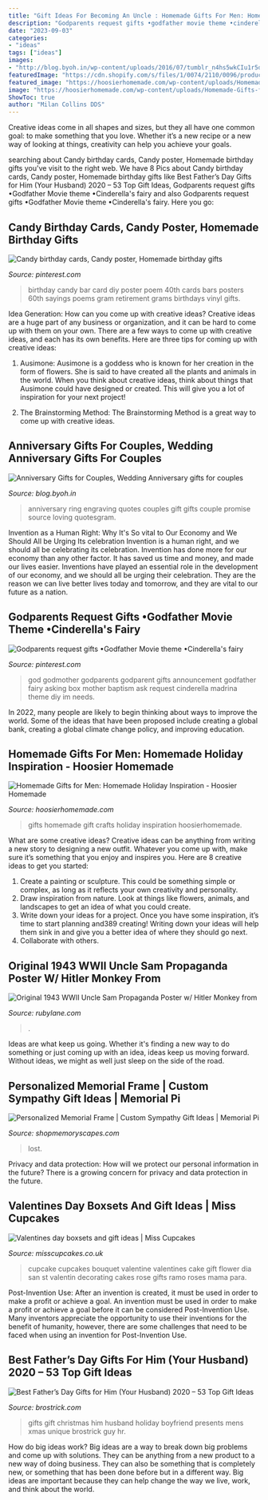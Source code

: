 ```yaml
---
title: "Gift Ideas For Becoming An Uncle : Homemade Gifts For Men: Homemade Holiday Inspiration"
description: "Godparents request gifts •godfather movie theme •cinderella&#039;s fairy"
date: "2023-09-03"
categories:
- "ideas"
tags: ["ideas"]
images:
- "http://blog.byoh.in/wp-content/uploads/2016/07/tumblr_n4hs5wkCIu1r5dhyco1_500.jpg"
featuredImage: "https://cdn.shopify.com/s/files/1/0074/2110/0096/products/il_fullxfull.1400565349_zcxy_1024x1024@2x.jpg?v=1613031968"
featured_image: "https://hoosierhomemade.com/wp-content/uploads/Homemade-Gifts-for-Men.jpg"
image: "https://hoosierhomemade.com/wp-content/uploads/Homemade-Gifts-for-Men.jpg"
ShowToc: true
author: "Milan Collins DDS"
---
```



Creative ideas come in all shapes and sizes, but they all have one common goal: to make something that you love. Whether it’s a new recipe or a new way of looking at things, creativity can help you achieve your goals.

	

		
searching about Candy birthday cards, Candy poster, Homemade birthday gifts you've visit to the right web. We have 8 Pics about Candy birthday cards, Candy poster, Homemade birthday gifts like Best Father’s Day Gifts for Him (Your Husband) 2020 – 53 Top Gift Ideas, Godparents request gifts •Godfather Movie theme •Cinderella&#039;s fairy and also Godparents request gifts •Godfather Movie theme •Cinderella&#039;s fairy. Here you go:
		
    
## Candy Birthday Cards, Candy Poster, Homemade Birthday Gifts

<img loading=lazy src="https://i.pinimg.com/originals/c0/7e/7c/c07e7c2554d90db199ba5c1b2b5398f8.jpg" onerror="this.onerror=null;this.src='https://tse2.mm.bing.net/th?id=OIP.zyA7eaMwmBqJPED4EvikJQHaJ3&amp;pid=15.1';" alt="Candy birthday cards, Candy poster, Homemade birthday gifts">

_Source: pinterest.com_

>birthday candy bar card diy poster poem 40th cards bars posters 60th sayings poems gram retirement grams birthdays vinyl gifts. 

	

Idea Generation: How can you come up with creative ideas?
Creative ideas are a huge part of any business or organization, and it can be hard to come up with them on your own. There are a few ways to come up with creative ideas, and each has its own benefits. Here are three tips for coming up with creative ideas:
1. Ausimone: Ausimone is a goddess who is known for her creation in the form of flowers. She is said to have created all the plants and animals in the world. When you think about creative ideas, think about things that Ausimone could have designed or created. This will give you a lot of inspiration for your next project!

2. The Brainstorming Method: The Brainstorming Method is a great way to come up with creative ideas.

    
## Anniversary Gifts For Couples, Wedding Anniversary Gifts For Couples

<img loading=lazy src="http://blog.byoh.in/wp-content/uploads/2016/07/tumblr_n4hs5wkCIu1r5dhyco1_500.jpg" onerror="this.onerror=null;this.src='https://tse2.mm.bing.net/th?id=OIP.ho-hVz_hgfcetF4V2zrFRgHaHa&amp;pid=15.1';" alt="Anniversary Gifts for Couples, Wedding Anniversary gifts for couples">

_Source: blog.byoh.in_

>anniversary ring engraving quotes couples gift gifts couple promise source loving quotesgram. 

	

Invention as a Human Right: Why It's So vital to Our Economy and We Should All be Urging Its celebration
Invention is a human right, and we should all be celebrating its celebration. Invention has done more for our economy than any other factor. It has saved us time and money, and made our lives easier.
Inventions have played an essential role in the development of our economy, and we should all be urging their celebration. They are the reason we can live better lives today and tomorrow, and they are vital to our future as a nation.

    
## Godparents Request Gifts •Godfather Movie Theme •Cinderella&#039;s Fairy

<img loading=lazy src="https://i.pinimg.com/736x/20/3b/89/203b89c672b54a952bd72084749cd04c.jpg" onerror="this.onerror=null;this.src='https://tse4.mm.bing.net/th?id=OIP.BGIt55tc9-tbzAFNV2ZiSQHaJ3&amp;pid=15.1';" alt="Godparents request gifts •Godfather Movie theme •Cinderella&#039;s fairy">

_Source: pinterest.com_

>god godmother godparents godparent gifts announcement godfather fairy asking box mother baptism ask request cinderella madrina theme diy im needs. 

	

In 2022, many people are likely to begin thinking about ways to improve the world. Some of the ideas that have been proposed include creating a global bank, creating a global climate change policy, and improving education.

    
## Homemade Gifts For Men: Homemade Holiday Inspiration - Hoosier Homemade

<img loading=lazy src="https://hoosierhomemade.com/wp-content/uploads/Homemade-Gifts-for-Men.jpg" onerror="this.onerror=null;this.src='https://tse3.mm.bing.net/th?id=OIP.pQ-8I6h3XNWjE5lRMcQFhQHaL1&amp;pid=15.1';" alt="Homemade Gifts for Men: Homemade Holiday Inspiration - Hoosier Homemade">

_Source: hoosierhomemade.com_

>gifts homemade gift crafts holiday inspiration hoosierhomemade. 

	

What are some creative ideas?
Creative ideas can be anything from writing a new story to designing a new outfit. Whatever you come up with, make sure it’s something that you enjoy and inspires you. Here are 8 creative ideas to get you started: 
1) Create a painting or sculpture. This could be something simple or complex, as long as it reflects your own creativity and personality. 
2) Draw inspiration from nature. Look at things like flowers, animals, and landscapes to get an idea of what you could create. 
3) Write down your ideas for a project. Once you have some inspiration, it’s time to start planning and389 creating! Writing down your ideas will help them sink in and give you a better idea of where they should go next. 
4) Collaborate with others.

    
## Original 1943 WWII Uncle Sam Propaganda Poster W/ Hitler Monkey From

<img loading=lazy src="https://cdn0.rubylane.com/shops/greatvintagestuff/RL5872.1L.jpg" onerror="this.onerror=null;this.src='https://tse3.mm.bing.net/th?id=OIP.p4FIXMyecjGTUscqyzqjFAHaHa&amp;pid=15.1';" alt="Original 1943 WWII Uncle Sam Propaganda Poster w/ Hitler Monkey from">

_Source: rubylane.com_

>. 

	

Ideas are what keep us going. Whether it's finding a new way to do something or just coming up with an idea, ideas keep us moving forward. Without ideas, we might as well just sleep on the side of the road.

    
## Personalized Memorial Frame | Custom Sympathy Gift Ideas | Memorial Pi

<img loading=lazy src="https://cdn.shopify.com/s/files/1/0074/2110/0096/products/il_fullxfull.1400565349_zcxy_1024x1024@2x.jpg?v=1613031968" onerror="this.onerror=null;this.src='https://tse3.mm.bing.net/th?id=OIP.YJumxupytz13hVmUojH6kQHaH0&amp;pid=15.1';" alt="Personalized Memorial Frame | Custom Sympathy Gift Ideas | Memorial Pi">

_Source: shopmemoryscapes.com_

>lost. 

	

Privacy and data protection: How will we protect our personal information in the future?
There is a growing concern for privacy and data protection in the future.

    
## Valentines Day Boxsets And Gift Ideas | Miss Cupcakes

<img loading=lazy src="http://www.misscupcakes.co.uk/wp-content/uploads/2014/01/DSC_0831.jpg" onerror="this.onerror=null;this.src='https://tse1.mm.bing.net/th?id=OIP.Ert5I2cFCeXz74T-nsgvaAHaKC&amp;pid=15.1';" alt="Valentines day boxsets and gift ideas | Miss Cupcakes">

_Source: misscupcakes.co.uk_

>cupcake cupcakes bouquet valentine valentines cake gift flower dia san st valentin decorating cakes rose gifts ramo roses mama para. 

	

Post-Invention Use: After an invention is created, it must be used in order to make a profit or achieve a goal.
An invention must be used in order to make a profit or achieve a goal before it can be considered Post-Invention Use. Many inventors appreciate the opportunity to use their inventions for the benefit of humanity, however, there are some challenges that need to be faced when using an invention for Post-Invention Use.

    
## Best Father’s Day Gifts For Him (Your Husband) 2020 – 53 Top Gift Ideas

<img loading=lazy src="http://www.brostrick.com/wp-content/uploads/2019/10/christmas-gifts-for-him-2019-men-husand-boyfriend-gift-ideas-2020.png" onerror="this.onerror=null;this.src='https://tse3.mm.bing.net/th?id=OIP.JpOdv4_sHnN0pi4MPG_hlQHaFP&amp;pid=15.1';" alt="Best Father’s Day Gifts for Him (Your Husband) 2020 – 53 Top Gift Ideas">

_Source: brostrick.com_

>gifts gift christmas him husband holiday boyfriend presents mens xmas unique brostrick guy hr. 

	

How do big ideas work?
Big ideas are a way to break down big problems and come up with solutions. They can be anything from a new product to a new way of doing business. They can also be something that is completely new, or something that has been done before but in a different way. Big ideas are important because they can help change the way we live, work, and think about the world.

